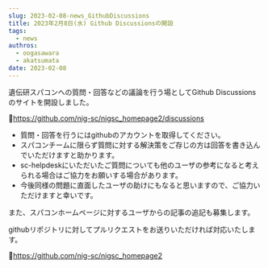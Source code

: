 ```yaml
---
slug: 2023-02-08-news_GithubDiscussions
title: 2023年2月8日(水) Github Discussionsの開設
tags:
  - news
authros:
  - oogasawara
  - akatsumata
date: 2023-02-08
---
```


遺伝研スパコンへの質問・回答などの議論を行う場としてGithub Discussionsのサイトを開設しました。

&#x1f517;<u>https://github.com/nig-sc/nigsc_homepage2/discussions</u>

- 質問・回答を行うにはgithubのアカウントを取得してください。
- スパコンチームに限らず質問に対する解決策をご存じの方は回答を書き込んでいただけますと助かります。
- sc-helpdeskにいただいたご質問についても他のユーザの参考になると考えられる場合はご協力をお願いする場合があります。
- 今後同様の問題に直面したユーザの助けにもなると思いますので、ご協力いただけますと幸いです。

また、スパコンホームページに対するユーザからの記事の追記も募集します。

githubリポジトリに対してプルリクエストをお送りいただければ対応いたします。

&#x1f517;<u>https://github.com/nig-sc/nigsc_homepage2</u>
